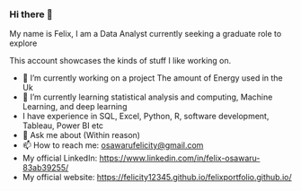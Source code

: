 ### Hi there 👋

My name is Felix, I am a Data Analyst currently seeking a graduate role to explore

This account showcases the kinds of stuff I like working on.

- 🔭 I’m currently working on a project The amount of Energy used in the Uk
- 🌱 I’m currently learning statistical analysis and computing, Machine Learning, and deep learning
- I have experience in SQL, Excel, Python, R, software development, Tableau, Power BI etc 
- 💬 Ask me about (Within reason)
- 📫 How to reach me: osawarufelicity@gmail.com
-    My official LinkedIn: https://www.linkedin.com/in/felix-osawaru-83ab39255/
-    My official website: https://felicity12345.github.io/felixportfolio.github.io/

